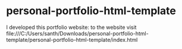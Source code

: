 # personal-portfolio-html-template
I developed this portfolio website: to the website visit file:///C:/Users/santh/Downloads/personal-portfolio-html-template/personal-portfolio-html-template/index.html
